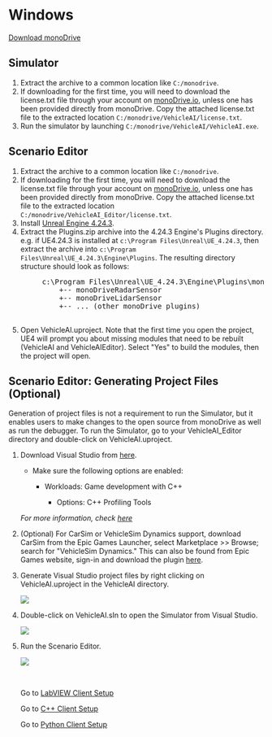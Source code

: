 # Windows

[Download monoDrive](https://www.monodrive.io/register)

## Simulator

1. Extract the archive to a common location like `C:/monodrive`.
1. If downloading for the first time, you will need to download the license.txt file through your account on [monoDrive.io](https://www.monodrive.io/register), unless one has been provided directly from monoDrive. Copy the attached license.txt file to the extracted location `C:/monodrive/VehicleAI/license.txt`.
1. Run the simulator by launching `C:/monodrive/VehicleAI/VehicleAI.exe`.

## Scenario Editor

1. Extract the archive to a common location like `C:/monodrive`.
1. If downloading for the first time, you will need to download the license.txt file through your account on [monoDrive.io](https://www.monodrive.io/register), unless one has been provided directly from monoDrive. Copy the attached license.txt file to the extracted location `C:/monodrive/VehicleAI_Editor/license.txt`.
1. Install [Unreal Engine 4.24.3](https://www.unrealengine.com/en-US/).
1. Extract the Plugins.zip archive into the 4.24.3 Engine's Plugins directory. e.g. if UE4.24.3 is installed at `c:\Program Files\Unreal\UE_4.24.3`, then extract the archive into `c:\Program Files\Unreal\UE_4.24.3\Engine\Plugins`. The resulting directory structure should look as follows:
    <pre>
        c:\Program Files\Unreal\UE_4.24.3\Engine\Plugins\monoDrive
            +-- monoDriveRadarSensor
            +-- monoDriveLidarSensor
            +-- ... (other monoDrive plugins)
    </pre>         
5. Open VehicleAI.uproject. Note that the first time you open the project, UE4 will prompt you about missing modules that need to be rebuilt (VehicleAI and VehicleAIEditor). Select "Yes" to build the modules, then the project will open.


## Scenario Editor: Generating Project Files (Optional)

Generation of project files is not a requirement to run the Simulator, but it enables users to make changes to the open source from monoDrive as well as run the debugger. To run the Simulator, go to your VehicleAI_Editor directory and double-click on VehicleAI.uproject.

1. Download Visual Studio from [here](https://visualstudio.microsoft.com/).

    - Make sure the following options are enabled:

         - Workloads: Game development with C++

            - Options: C++ Profiling Tools

    *For more information, check [here](https://docs.unrealengine.com/en-US/Programming/Development/VisualStudioSetup/index.html)*

1. (Optional) For CarSim or VehicleSim Dynamics support, download CarSim from the Epic Games Launcher, select Marketplace >> Browse; search for "VehicleSim Dynamics." This can also be found from Epic Games website, sign-in and download the plugin [here](https://www.unrealengine.com/marketplace/en-US/product/carsim-vehicle-dynamics).

1. Generate Visual Studio project files by right clicking on VehicleAI.uproject in the VehicleAI directory. 

    <div class="img_container">
    <img class='lg_img' src="../../../LV_client/quick_start/imgs/generate_project_files.png"/>
    </div>

2. Double-click on VehicleAI.sIn to open the Simulator from Visual Studio.

    <div class="img_container">
    <img class='lg_img' src="../../../LV_client/quick_start/imgs/vehicle-sIn.png"/>
    </div>

3. Run the Scenario Editor.

    <div class="img_container">
    <img class='wide_img' src="../../../LV_client/quick_start/imgs/play.png"/>
    </div>

    <p>&nbsp;</p>

    Go to [LabVIEW Client Setup](../../LV_client/quick_start/LabVIEW_client_quick_start.md)
    
    Go to [C++ Client Setup](../../cpp_client/cpp_quick_start.md)

    Go to [Python Client Setup](../../python_client/quick_start.md)
    
    <p>&nbsp;</p>